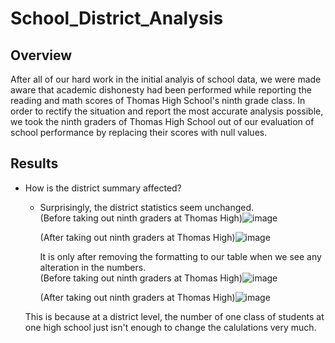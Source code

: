# School_District_Analysis

## Overview
After all of our hard work in the initial analyis of school data, we were made aware that academic dishonesty had been performed while reporting the reading and math scores of Thomas High School's ninth grade class.  In order to rectify the situation and report the most accurate analysis possible, we took the ninth graders of Thomas High School out of our evaluation of school performance by replacing their scores with null values.

## Results
- How is the district summary affected?
  - Surprisingly, the district statistics seem unchanged.  
    (Before taking out ninth graders at Thomas High)![image](https://user-images.githubusercontent.com/79211628/113428652-c8eba600-939c-11eb-9fee-48620ae7adad.png)

    (After taking out ninth graders at Thomas High)![image](https://user-images.githubusercontent.com/79211628/113428718-e7ea3800-939c-11eb-8bd5-2ac4cfd2cbd0.png)

    
    It is only after removing the formatting to our table when we see any alteration in the numbers.  
    (Before taking out ninth graders at Thomas High)![image](https://user-images.githubusercontent.com/79211628/113428563-a194d900-939c-11eb-86d2-2a1700342112.png)

    (After taking out ninth graders at Thomas High)![image](https://user-images.githubusercontent.com/79211628/113428505-85913780-939c-11eb-9749-d2c1c39fc41c.png)

  
  This is because at a district level, the number of one class of students at one high school just isn't enough to change the calulations very much.  
